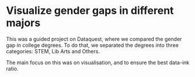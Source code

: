 # Visualize gender gaps in different majors

This was a guided project on Dataquest, where we compared the gender gap in college degrees. To do that, we separated the degrees into three categories: STEM, Lib Arts and Others.

The main focus on this was on visualisation, and to ensure the best data-ink ratio.